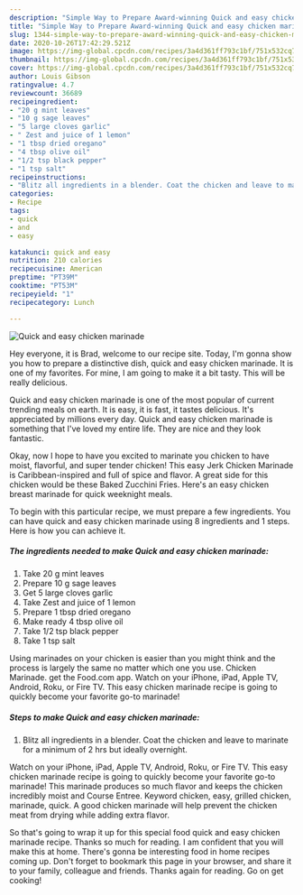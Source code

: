 ```yaml
---
description: "Simple Way to Prepare Award-winning Quick and easy chicken marinade"
title: "Simple Way to Prepare Award-winning Quick and easy chicken marinade"
slug: 1344-simple-way-to-prepare-award-winning-quick-and-easy-chicken-marinade
date: 2020-10-26T17:42:29.521Z
image: https://img-global.cpcdn.com/recipes/3a4d361ff793c1bf/751x532cq70/quick-and-easy-chicken-marinade-recipe-main-photo.jpg
thumbnail: https://img-global.cpcdn.com/recipes/3a4d361ff793c1bf/751x532cq70/quick-and-easy-chicken-marinade-recipe-main-photo.jpg
cover: https://img-global.cpcdn.com/recipes/3a4d361ff793c1bf/751x532cq70/quick-and-easy-chicken-marinade-recipe-main-photo.jpg
author: Louis Gibson
ratingvalue: 4.7
reviewcount: 36689
recipeingredient:
- "20 g mint leaves"
- "10 g sage leaves"
- "5 large cloves garlic"
- " Zest and juice of 1 lemon"
- "1 tbsp dried oregano"
- "4 tbsp olive oil"
- "1/2 tsp black pepper"
- "1 tsp salt"
recipeinstructions:
- "Blitz all ingredients in a blender. Coat the chicken and leave to marinate for a minimum of 2 hrs but ideally overnight."
categories:
- Recipe
tags:
- quick
- and
- easy

katakunci: quick and easy 
nutrition: 210 calories
recipecuisine: American
preptime: "PT39M"
cooktime: "PT53M"
recipeyield: "1"
recipecategory: Lunch

---
```



![Quick and easy chicken marinade](https://img-global.cpcdn.com/recipes/3a4d361ff793c1bf/751x532cq70/quick-and-easy-chicken-marinade-recipe-main-photo.jpg)

Hey everyone, it is Brad, welcome to our recipe site. Today, I'm gonna show you how to prepare a distinctive dish, quick and easy chicken marinade. It is one of my favorites. For mine, I am going to make it a bit tasty. This will be really delicious.

Quick and easy chicken marinade is one of the most popular of current trending meals on earth. It is easy, it is fast, it tastes delicious. It's appreciated by millions every day. Quick and easy chicken marinade is something that I've loved my entire life. They are nice and they look fantastic.

Okay, now I hope to have you excited to marinate you chicken to have moist, flavorful, and super tender chicken! This easy Jerk Chicken Marinade is Caribbean-inspired and full of spice and flavor. A great side for this chicken would be these Baked Zucchini Fries. Here&#39;s an easy chicken breast marinade for quick weeknight meals.


To begin with this particular recipe, we must prepare a few ingredients. You can have quick and easy chicken marinade using 8 ingredients and 1 steps. Here is how you can achieve it.

<!--inarticleads1-->

##### The ingredients needed to make Quick and easy chicken marinade:

1. Take 20 g mint leaves
1. Prepare 10 g sage leaves
1. Get 5 large cloves garlic
1. Take  Zest and juice of 1 lemon
1. Prepare 1 tbsp dried oregano
1. Make ready 4 tbsp olive oil
1. Take 1/2 tsp black pepper
1. Take 1 tsp salt


Using marinades on your chicken is easier than you might think and the process is largely the same no matter which one you use. Chicken Marinade. get the Food.com app. Watch on your iPhone, iPad, Apple TV, Android, Roku, or Fire TV. This easy chicken marinade recipe is going to quickly become your favorite go-to marinade! 

<!--inarticleads2-->

##### Steps to make Quick and easy chicken marinade:

1. Blitz all ingredients in a blender. Coat the chicken and leave to marinate for a minimum of 2 hrs but ideally overnight.


Watch on your iPhone, iPad, Apple TV, Android, Roku, or Fire TV. This easy chicken marinade recipe is going to quickly become your favorite go-to marinade! This marinade produces so much flavor and keeps the chicken incredibly moist and Course Entree. Keyword chicken, easy, grilled chicken, marinade, quick. A good chicken marinade will help prevent the chicken meat from drying while adding extra flavor. 

So that's going to wrap it up for this special food quick and easy chicken marinade recipe. Thanks so much for reading. I am confident that you will make this at home. There's gonna be interesting food in home recipes coming up. Don't forget to bookmark this page in your browser, and share it to your family, colleague and friends. Thanks again for reading. Go on get cooking!

